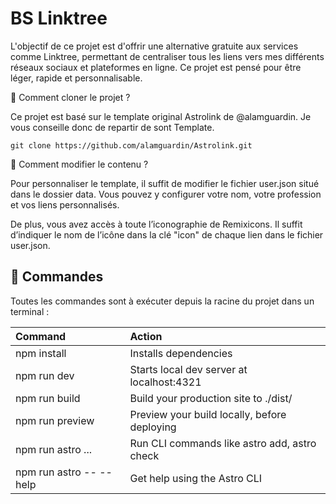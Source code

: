 # BS Linktree

L'objectif de ce projet est d'offrir une alternative gratuite aux services comme Linktree, permettant de centraliser tous les liens vers mes différents réseaux sociaux et plateformes en ligne. Ce projet est pensé pour être léger, rapide et personnalisable.


📸 Comment cloner le projet ?

Ce projet est basé sur le template original Astrolink de @alamguardin. Je vous conseille donc de repartir de sont Template.

```
git clone https://github.com/alamguardin/Astrolink.git
```

🚀 Comment modifier le contenu ?

Pour personnaliser le template, il suffit de modifier le fichier user.json situé dans le dossier data. Vous pouvez y configurer votre nom, votre profession et vos liens personnalisés.

De plus, vous avez accès à toute l’iconographie de Remixicons. Il suffit d’indiquer le nom de l’icône dans la clé "icon" de chaque lien dans le fichier user.json.




## 🧞 Commandes

Toutes les commandes sont à exécuter depuis la racine du projet dans un terminal :


| Command                   | Action                                           |
| :------------------------ | :----------------------------------------------- |
| npm install             | Installs dependencies                            |
| npm run dev             | Starts local dev server at localhost:4321      |
| npm run build           | Build your production site to ./dist/          |
| npm run preview         | Preview your build locally, before deploying     |
| npm run astro ...       | Run CLI commands like astro add, astro check |
| npm run astro -- --help | Get help using the Astro CLI                     |